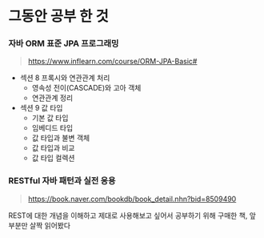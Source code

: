 # 그동안 공부 한 것

### 자바 ORM 표준 JPA 프로그래밍
> https://www.inflearn.com/course/ORM-JPA-Basic#

- 섹션 8 프록시와 연관관계 처리
    - 영속성 전이(CASCADE)와 고아 객체
    - 연관관계 정리
- 섹션 9 값 타입
    - 기본 값 타입
    - 임베디드 타입
    - 값 타입과 불변 객체
    - 값 타입과 비교
    - 값 타입 컬렉션

### RESTful 자바 패턴과 실전 응용
> https://book.naver.com/bookdb/book_detail.nhn?bid=8509490

REST에 대한 개념을 이해하고 제대로 사용해보고 싶어서 공부하기 위해 구매한 책, 앞 부분만 살짝 읽어봤다